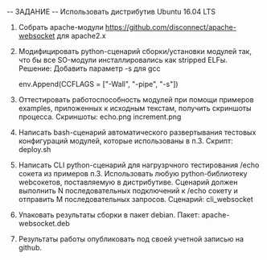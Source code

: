 -- ЗАДАНИЕ --
Использовать дистрибутив Ubuntu 16.04 LTS

1. Cобрать apache-модули https://github.com/disconnect/apache-websocket для apache2.x

2. Модифицировать python-сценарий сборки/установки модулей так, что бы все SO-модули
инсталлировались как stripped ELFы.
Решение: Добавить параметр -s для gcc
 
	 env.Append(CCFLAGS = ["-Wall", "-pipe", "-s"])

3. Оттестировать работоспособность модулей при помощи примеров examples, приложенных к исходным текстам,
получить скриншоты процесса.
Скриншоты:
	echo.png
	increment.png	


4. Написать bash-сценарий автоматического развертывания тестовых конфигураций модулей,
которые использованы в п.3.
Скрипт:
	deploy.sh
	

5. Написать CLI python-сценарий для нагрузрчного тестирования /echo сокета из примеров п.3.
Использовать любую python-библиотеку webсокетов, поставляемую в дистрибутиве. 
Сценарий должен выполнить N последовательных подключений к /echo сокету 
и отправить M последовательных запросов.
Сценарий:
	cli_websocket

6. Упаковать результаты сборки в пакет debian.
Пакет:
	apache-websocket.deb

7. Результаты работы опубликовать под своей учетной записью на github.


